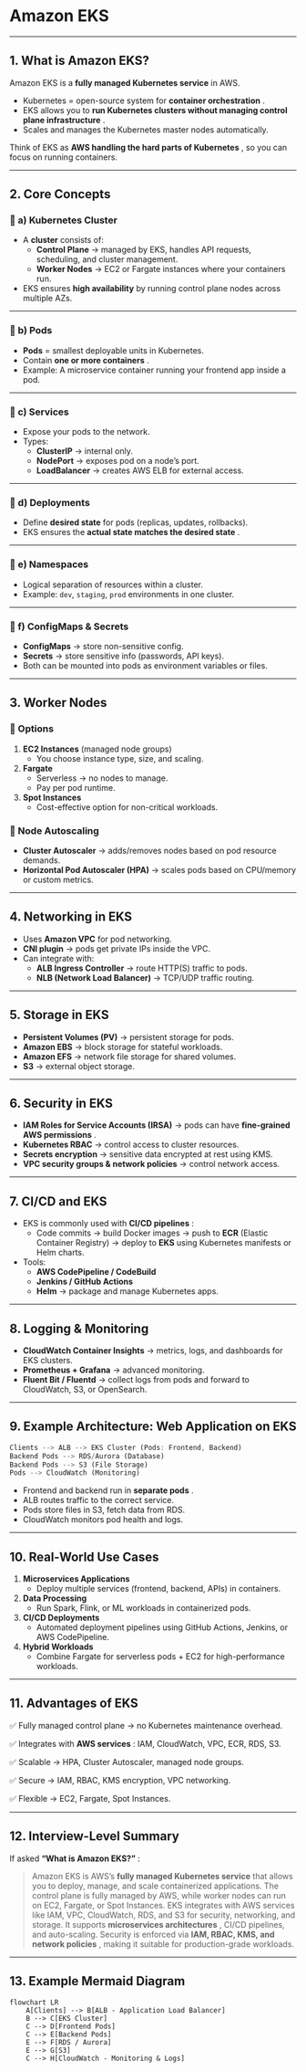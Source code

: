 # Amazon EKS

---

## 1. What is Amazon EKS?

Amazon EKS is a **fully managed Kubernetes service** in AWS.

* Kubernetes = open-source system for  **container orchestration** .
* EKS allows you to  **run Kubernetes clusters without managing control plane infrastructure** .
* Scales and manages the Kubernetes master nodes automatically.

Think of EKS as  **AWS handling the hard parts of Kubernetes** , so you can focus on running containers.

---

## 2. Core Concepts

### 🔹 a) Kubernetes Cluster

* A **cluster** consists of:
  * **Control Plane** → managed by EKS, handles API requests, scheduling, and cluster management.
  * **Worker Nodes** → EC2 or Fargate instances where your containers run.
* EKS ensures **high availability** by running control plane nodes across multiple AZs.

---

### 🔹 b) Pods

* **Pods** = smallest deployable units in Kubernetes.
* Contain  **one or more containers** .
* Example: A microservice container running your frontend app inside a pod.

---

### 🔹 c) Services

* Expose your pods to the network.
* Types:
  * **ClusterIP** → internal only.
  * **NodePort** → exposes pod on a node’s port.
  * **LoadBalancer** → creates AWS ELB for external access.

---

### 🔹 d) Deployments

* Define **desired state** for pods (replicas, updates, rollbacks).
* EKS ensures the  **actual state matches the desired state** .

---

### 🔹 e) Namespaces

* Logical separation of resources within a cluster.
* Example: `dev`, `staging`, `prod` environments in one cluster.

---

### 🔹 f) ConfigMaps & Secrets

* **ConfigMaps** → store non-sensitive config.
* **Secrets** → store sensitive info (passwords, API keys).
* Both can be mounted into pods as environment variables or files.

---

## 3. Worker Nodes

### 🔹 Options

1. **EC2 Instances** (managed node groups)
   * You choose instance type, size, and scaling.
2. **Fargate**
   * Serverless → no nodes to manage.
   * Pay per pod runtime.
3. **Spot Instances**
   * Cost-effective option for non-critical workloads.

### 🔹 Node Autoscaling

* **Cluster Autoscaler** → adds/removes nodes based on pod resource demands.
* **Horizontal Pod Autoscaler (HPA)** → scales pods based on CPU/memory or custom metrics.

---

## 4. Networking in EKS

* Uses **Amazon VPC** for pod networking.
* **CNI plugin** → pods get private IPs inside the VPC.
* Can integrate with:
  * **ALB Ingress Controller** → route HTTP(S) traffic to pods.
  * **NLB (Network Load Balancer)** → TCP/UDP traffic routing.

---

## 5. Storage in EKS

* **Persistent Volumes (PV)** → persistent storage for pods.
* **Amazon EBS** → block storage for stateful workloads.
* **Amazon EFS** → network file storage for shared volumes.
* **S3** → external object storage.

---

## 6. Security in EKS

* **IAM Roles for Service Accounts (IRSA)** → pods can have  **fine-grained AWS permissions** .
* **Kubernetes RBAC** → control access to cluster resources.
* **Secrets encryption** → sensitive data encrypted at rest using KMS.
* **VPC security groups & network policies** → control network access.

---

## 7. CI/CD and EKS

* EKS is commonly used with  **CI/CD pipelines** :
  * Code commits → build Docker images → push to **ECR** (Elastic Container Registry) → deploy to **EKS** using Kubernetes manifests or Helm charts.
* Tools:
  * **AWS CodePipeline / CodeBuild**
  * **Jenkins / GitHub Actions**
  * **Helm** → package and manage Kubernetes apps.

---

## 8. Logging & Monitoring

* **CloudWatch Container Insights** → metrics, logs, and dashboards for EKS clusters.
* **Prometheus + Grafana** → advanced monitoring.
* **Fluent Bit / Fluentd** → collect logs from pods and forward to CloudWatch, S3, or OpenSearch.

---

## 9. Example Architecture: Web Application on EKS

```rust
Clients --> ALB --> EKS Cluster (Pods: Frontend, Backend)
Backend Pods --> RDS/Aurora (Database)
Backend Pods --> S3 (File Storage)
Pods --> CloudWatch (Monitoring)
```

* Frontend and backend run in  **separate pods** .
* ALB routes traffic to the correct service.
* Pods store files in S3, fetch data from RDS.
* CloudWatch monitors pod health and logs.

---

## 10. Real-World Use Cases

1. **Microservices Applications**
   * Deploy multiple services (frontend, backend, APIs) in containers.
2. **Data Processing**
   * Run Spark, Flink, or ML workloads in containerized pods.
3. **CI/CD Deployments**
   * Automated deployment pipelines using GitHub Actions, Jenkins, or AWS CodePipeline.
4. **Hybrid Workloads**
   * Combine Fargate for serverless pods + EC2 for high-performance workloads.

---

## 11. Advantages of EKS

✅ Fully managed control plane → no Kubernetes maintenance overhead.

✅ Integrates with  **AWS services** : IAM, CloudWatch, VPC, ECR, RDS, S3.

✅ Scalable → HPA, Cluster Autoscaler, managed node groups.

✅ Secure → IAM, RBAC, KMS encryption, VPC networking.

✅ Flexible → EC2, Fargate, Spot Instances.

---

## 12. Interview-Level Summary

If asked  **“What is Amazon EKS?”** :

> Amazon EKS is AWS’s **fully managed Kubernetes service** that allows you to deploy, manage, and scale containerized applications. The control plane is fully managed by AWS, while worker nodes can run on EC2, Fargate, or Spot Instances. EKS integrates with AWS services like IAM, VPC, CloudWatch, RDS, and S3 for security, networking, and storage. It supports  **microservices architectures** , CI/CD pipelines, and auto-scaling. Security is enforced via  **IAM, RBAC, KMS, and network policies** , making it suitable for production-grade workloads.

---

## 13. Example Mermaid Diagram

```mermaid
flowchart LR
    A[Clients] --> B[ALB - Application Load Balancer]
    B --> C[EKS Cluster]
    C --> D[Frontend Pods]
    C --> E[Backend Pods]
    E --> F[RDS / Aurora]
    E --> G[S3]
    C --> H[CloudWatch - Monitoring & Logs]
```

